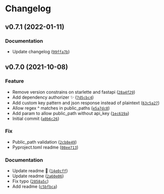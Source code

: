 # Changelog

<!--next-version-placeholder-->

## v0.7.1 (2022-01-11)
### Documentation
* Update changelog ([`99ffa7b`](https://github.com/iwpnd/fastapi-key-auth/commit/99ffa7b9ccf8c4468a852b46f0991abcee0f4b6e))

## v0.7.0 (2021-10-08)
### Feature
* Remove version constrains on starlette and fastapi ([`28a4f29`](https://github.com/iwpnd/fastapi-key-auth/commit/28a4f292a596bce8fc451ff4adeb56364a1f0a9e))
* Add dependency authorizer ✨ ([`7d5cbc4`](https://github.com/iwpnd/fastapi-key-auth/commit/7d5cbc49cf05ffd883843e4a999d0b2d91b9968f))
* Add custom key pattern and json response instead of plaintext ([`63c5a27`](https://github.com/iwpnd/fastapi-key-auth/commit/63c5a276bbf6724005dc13b9ce4e4d2a32bca99a))
* Allow regex ^ matches in public_paths ([`e5a7dc0`](https://github.com/iwpnd/fastapi-key-auth/commit/e5a7dc0295ebe57fccadccbb362c20554fb598b4))
* Add param to allow public_path without api_key ([`1ec619a`](https://github.com/iwpnd/fastapi-key-auth/commit/1ec619a63faee51257651e59ce47717ad2271f26))
* Initial commit ([`a0b6c26`](https://github.com/iwpnd/fastapi-key-auth/commit/a0b6c269120082b39085d8b927640d9f12ac7ae6))

### Fix
* Public_path validation ([`2cb8e49`](https://github.com/iwpnd/fastapi-key-auth/commit/2cb8e49f61b3f0b1f56dadd311ae879158d05a6b))
* Pyproject.toml readme ([`08ee713`](https://github.com/iwpnd/fastapi-key-auth/commit/08ee7133d81f40a59817627bafce7cc2bf8a1b82))

### Documentation
* Update readme 📝 ([`14e0cff`](https://github.com/iwpnd/fastapi-key-auth/commit/14e0cff84b726711780e05bb3aa5983e357ddc6d))
* Update readme ([`2a60e06`](https://github.com/iwpnd/fastapi-key-auth/commit/2a60e06105b3ee312f22e226413242482799d8ec))
* Fix typo ([`2858a5c`](https://github.com/iwpnd/fastapi-key-auth/commit/2858a5cc37aaeca448708707ea777f8a6d10f880))
* Add readme ([`c5bfbca`](https://github.com/iwpnd/fastapi-key-auth/commit/c5bfbcaeb61fcc3b306b4aaab47610cd853d0135))
